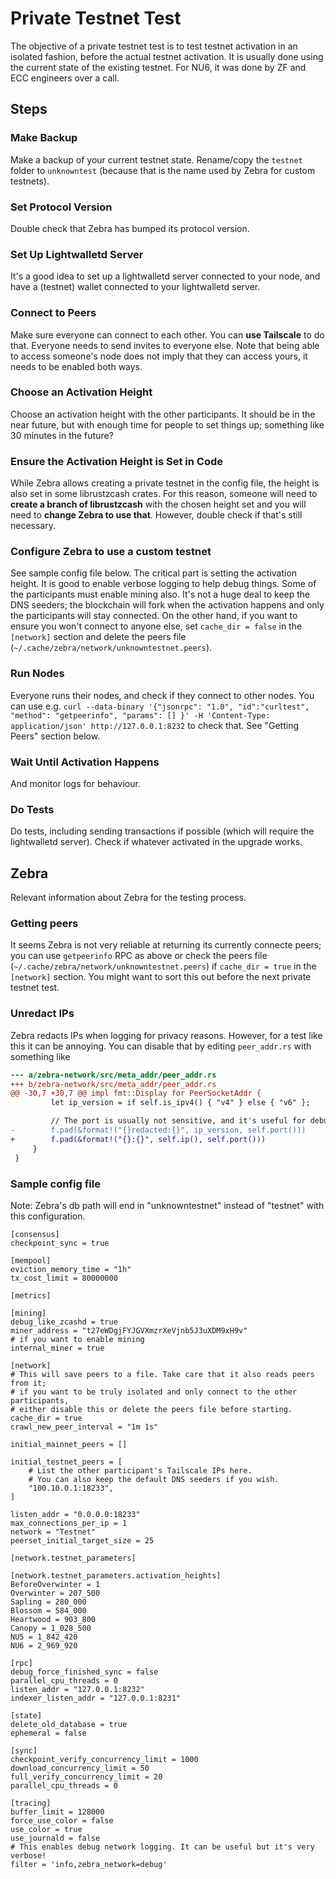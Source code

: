 # Private Testnet Test

The objective of a private testnet test is to test testnet activation in an
isolated fashion, before the actual testnet activation. It is usually
done using the current state of the existing testnet. For NU6, it was done
by ZF and ECC engineers over a call.

## Steps

### Make Backup

Make a backup of your current testnet state. Rename/copy the `testnet` folder to
`unknowntest` (because that is the name used by Zebra for custom testnets).

### Set Protocol Version

Double check that Zebra has bumped its protocol version.

### Set Up Lightwalletd Server

It's a good idea to set up a lightwalletd server connected to your node, and
have a (testnet) wallet connected to your lightwalletd server.

### Connect to Peers

Make sure everyone can connect to each other. You can **use Tailscale** to do
that. Everyone needs to send invites to everyone else. Note that being able to
access someone's node does not imply that they can access yours, it needs to be
enabled both ways.

### Choose an Activation Height

Choose an activation height with the other participants. It should be in
the near future, but with enough time for people to set things up; something
like 30 minutes in the future?

### Ensure the Activation Height is Set in Code

While Zebra allows creating a private testnet in the config file, the height is
also set in some librustzcash crates. For this reason, someone will need to
**create a branch of librustzcash** with the chosen height set and you will need
to **change Zebra to use that**. However, double check if that's still
necessary.

### Configure Zebra to use a custom testnet

See sample config file below. The critical part is setting the activation
height. It is good to enable verbose logging to help debug things. Some of the
participants must enable mining also. It's not a huge deal to keep the DNS
seeders; the blockchain will fork when the activation happens and only the
participants will stay connected. On the other hand, if you want to ensure you
won't connect to anyone else, set `cache_dir = false` in the `[network]` section
and delete the peers file (`~/.cache/zebra/network/unknowntestnet.peers`).

### Run Nodes

Everyone runs their nodes, and check if they connect to other nodes. You can use
e.g. `curl --data-binary '{"jsonrpc": "1.0", "id":"curltest", "method":
"getpeerinfo", "params": [] }' -H 'Content-Type: application/json'
http://127.0.0.1:8232` to check that. See "Getting Peers" section below.

### Wait Until Activation Happens

And monitor logs for behaviour.

### Do Tests

Do tests, including sending transactions if possible (which will require the
lightwalletd server). Check if whatever activated in the upgrade works.


## Zebra

Relevant information about Zebra for the testing process.

### Getting peers

It seems Zebra is not very reliable at returning its currently connecte peers;
you can use `getpeerinfo` RPC as above or check the peers file
(`~/.cache/zebra/network/unknowntestnet.peers`) if `cache_dir = true` in the
`[network]` section. You might want to sort this out before the next private
testnet test.

### Unredact IPs

Zebra redacts IPs when logging for privacy reasons. However, for a test like
this it can be annoying. You can disable that by editing `peer_addr.rs`
with something like


```diff
--- a/zebra-network/src/meta_addr/peer_addr.rs
+++ b/zebra-network/src/meta_addr/peer_addr.rs
@@ -30,7 +30,7 @@ impl fmt::Display for PeerSocketAddr {
         let ip_version = if self.is_ipv4() { "v4" } else { "v6" };

         // The port is usually not sensitive, and it's useful for debugging.
-        f.pad(&format!("{}redacted:{}", ip_version, self.port()))
+        f.pad(&format!("{}:{}", self.ip(), self.port()))
     }
 }
```

### Sample config file

Note: Zebra's db path will end in "unknowntestnet" instead of "testnet" with
this configuration.

```
[consensus]
checkpoint_sync = true

[mempool]
eviction_memory_time = "1h"
tx_cost_limit = 80000000

[metrics]

[mining]
debug_like_zcashd = true
miner_address = "t27eWDgjFYJGVXmzrXeVjnb5J3uXDM9xH9v"
# if you want to enable mining
internal_miner = true

[network]
# This will save peers to a file. Take care that it also reads peers from it;
# if you want to be truly isolated and only connect to the other participants,
# either disable this or delete the peers file before starting.
cache_dir = true
crawl_new_peer_interval = "1m 1s"

initial_mainnet_peers = []

initial_testnet_peers = [
    # List the other participant's Tailscale IPs here.
    # You can also keep the default DNS seeders if you wish.
    "100.10.0.1:18233",
]

listen_addr = "0.0.0.0:18233"
max_connections_per_ip = 1
network = "Testnet"
peerset_initial_target_size = 25

[network.testnet_parameters]

[network.testnet_parameters.activation_heights]
BeforeOverwinter = 1
Overwinter = 207_500
Sapling = 280_000
Blossom = 584_000
Heartwood = 903_800
Canopy = 1_028_500
NU5 = 1_842_420
NU6 = 2_969_920

[rpc]
debug_force_finished_sync = false
parallel_cpu_threads = 0
listen_addr = "127.0.0.1:8232"
indexer_listen_addr = "127.0.0.1:8231"

[state]
delete_old_database = true
ephemeral = false

[sync]
checkpoint_verify_concurrency_limit = 1000
download_concurrency_limit = 50
full_verify_concurrency_limit = 20
parallel_cpu_threads = 0

[tracing]
buffer_limit = 128000
force_use_color = false
use_color = true
use_journald = false
# This enables debug network logging. It can be useful but it's very verbose!
filter = 'info,zebra_network=debug'
```